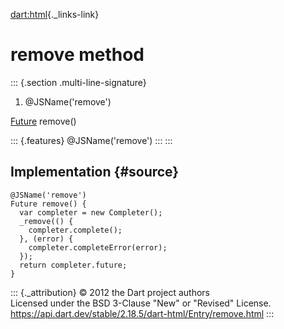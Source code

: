 [dart:html](../../dart-html/dart-html-library){._links-link}

remove method
=============

::: {.section .multi-line-signature}
<div>

1.  \@JSName(\'remove\')

</div>

[Future](../../dart-async/future-class) remove()

::: {.features}
\@JSName(\'remove\')
:::
:::

Implementation {#source}
--------------

``` {.language-dart data-language="dart"}
@JSName('remove')
Future remove() {
  var completer = new Completer();
  _remove(() {
    completer.complete();
  }, (error) {
    completer.completeError(error);
  });
  return completer.future;
}
```

::: {._attribution}
© 2012 the Dart project authors\
Licensed under the BSD 3-Clause \"New\" or \"Revised\" License.\
<https://api.dart.dev/stable/2.18.5/dart-html/Entry/remove.html>
:::
